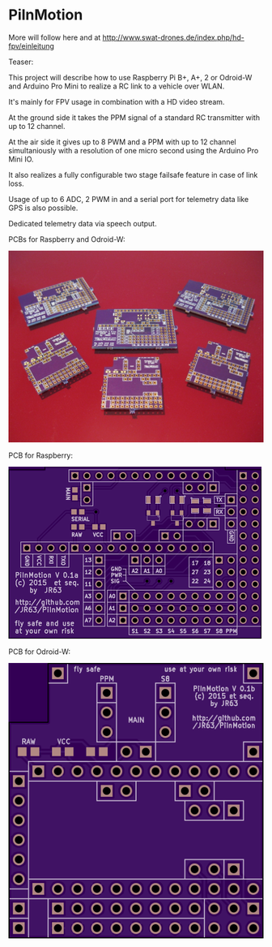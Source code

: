 PiInMotion
==========

More will follow here and at http://www.swat-drones.de/index.php/hd-fpv/einleitung


Teaser:

This project will describe how to use Raspberry Pi B+, A+, 2 or Odroid-W and Arduino Pro Mini to realize a RC link to a vehicle over WLAN.

It's mainly for FPV usage in combination with a HD video stream.

At the ground side it takes the PPM signal of a standard RC transmitter with up to 12 channel.

At the air side it gives up to 8 PWM and a PPM with up to 12 channel simultaniously with a resolution of one micro second using the Arduino Pro Mini IO.

It also realizes a fully configurable two stage failsafe feature in case of link loss.

Usage of up to 6 ADC, 2 PWM in and a serial port for telemetry data like GPS is also possible.

Dedicated telemetry data via speech output.


PCBs for Raspberry and Odroid-W:

![for Odroid-W](https://github.com/JR63/PiInMotion/blob/master/doc/pic/PiInMotionShields.jpg)


PCB for Raspberry:

![for Raspberry](https://github.com/JR63/PiInMotion/blob/master/doc/pic/OSHParkBoardTopRaspberry.png)


PCB for Odroid-W:

![for Odroid-W](https://github.com/JR63/PiInMotion/blob/master/doc/pic/OSHParkBoardTopOdroidW.png)